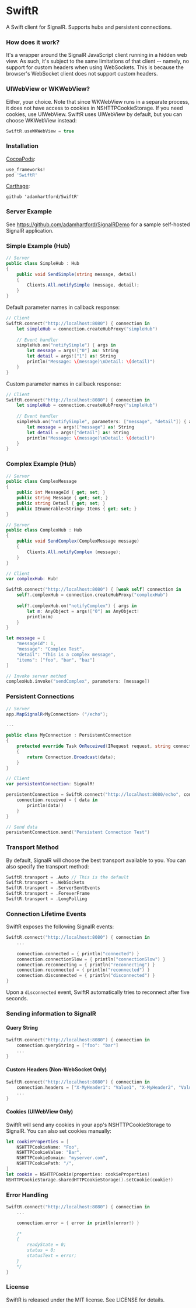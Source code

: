 # SwiftR
A Swift client for SignalR. Supports hubs and persistent connections.

### How does it work?

It's a wrapper around the SignalR JavaScript client running in a hidden web view. As such, it's subject to the same limitations of that client -- namely, no support for custom headers when using WebSockets. This is because the browser's WebSocket client does not support custom headers.

### UIWebView or WKWebView?

Either, your choice. Note that since WKWebView runs in a separate process, it does not have access to cookies in NSHTTPCookieStorage. If you need cookies, use UIWebView. SwiftR uses UIWebView by default, but you can choose WKWebView instead:

```swift
SwiftR.useWKWebView = true
```

### Installation

[CocoaPods](https://cocoapods.org):
``` ruby
use_frameworks!
pod 'SwiftR'
```

[Carthage](https://github.com/Carthage/Carthage):
```
github 'adamhartford/SwiftR'
```

### Server Example

See https://github.com/adamhartford/SignalRDemo for a sample self-hosted SignalR application.

### Simple Example (Hub)
```c#
// Server
public class SimpleHub : Hub 
{
    public void SendSimple(string message, detail)
    {
        Clients.All.notifySimple (message, detail);
    }
}
```

Default parameter names in callback response:
```swift
// Client
SwiftR.connect("http://localhost:8080") { connection in
    let simpleHub = connection.createHubProxy("simpleHub")
  
    // Event handler
    simpleHub.on("notifySimple") { args in
        let message = args!["0"] as! String
        let detail = args!["1"] as! String
        println("Message: \(message)\nDetail: \(detail)")
    }
}
```
Custom parameter names in callback response:
```swift
// Client
SwiftR.connect("http://localhost:8080") { connection in
    let simpleHub = connection.createHubProxy("simpleHub")
  
    // Event handler
    simpleHub.on("notifySimple", parameters: ["message", "detail"]) { args in
        let message = args!["message"] as! String
        let detail = args!["detail"] as! String
        println("Message: \(message)\nDetail: \(detail)")
    }
}
```

### Complex Example (Hub)
```c#
// Server
public class ComplexMessage
{
    public int MessageId { get; set; }
    public string Message { get; set; }
    public string Detail { get; set; }
    public IEnumerable<String> Items { get; set; }
}

// Server
public class ComplexHub : Hub
{
    public void SendComplex(ComplexMessage message) 
    {
        Clients.All.notifyComplex (message);
    }
}
```

```swift
// Client
var complexHub: Hub!

SwiftR.connect("http://localhost:8080") { [weak self] connection in
    self?.complexHub = connection.createHubProxy("complexHub")
    
    self?.complexHub.on("notifyComplex") { args in
        let m: AnyObject = args!["0"] as AnyObject!
        println(m)
    }
}

let message = [
    "messageId": 1,
    "message": "Complex Test",
    "detail": "This is a complex message",
    "items": ["foo", "bar", "baz"]
]

// Invoke server method
complexHub.invoke("sendComplex", parameters: [message])
```

### Persistent Connections
```c#
// Server
app.MapSignalR<MyConnection> ("/echo");

...

public class MyConnection : PersistentConnection 
{
    protected override Task OnReceived(IRequest request, string connectionId, string data) 
    {
        return Connection.Broadcast(data);
    }
}
```

```swift
// Client
var persistentConnection: SignalR!

persistentConnection = SwiftR.connect("http://localhost:8080/echo", connectionType: .Persistent) { connection in
    connection.received = { data in
        println(data!)
    }
}

// Send data
persistentConnection.send("Persistent Connection Test")
```

### Transport Method

By default, SignalR will choose the best transport available to you. You can also specify the transport method:

```swift
SwiftR.transport = .Auto // This is the default
SwiftR.transport = .WebSockets
SwiftR.transport = .ServerSentEvents
SwiftR.transport = .ForeverFrame
SwiftR.transport = .LongPolling
```

### Connection Lifetime Events

SwiftR exposes the following SignalR events:

```swift
SwiftR.connect("http://localhost:8080") { connection in
    ...
    
    connection.connected = { println("connected") }
    connection.connectionSlow = { println("connectionSlow") }
    connection.reconnecting = { println("reconnecting") }
    connection.reconnected = { println("reconnected") }
    connection.disconnected = { println("disconnected") }
}
```

Upon a `disconnected` event, SwiftR automatically tries to reconnect after five seconds.

### Sending information to SignalR

#### Query String

```swift
SwiftR.connect("http://localhost:8080") { connection in
    connection.queryString = ["foo": "bar"]
    ...
}
```

#### Custom Headers (Non-WebSocket Only)

```swift
SwiftR.connect("http://localhost:8080") { connection in
    connection.headers = ["X-MyHeader1": "Value1", "X-MyHeader2", "Value2"]
    ...
}
```

#### Cookies (UIWebView Only)

SwiftR will send any cookies in your app's NSHTTPCookieStorage to SignalR. You can also set cookies manually:

```swift
let cookieProperties = [
    NSHTTPCookieName: "Foo",
    NSHTTPCookieValue: "Bar",
    NSHTTPCookieDomain: "myserver.com",
    NSHTTPCookiePath: "/",
]
let cookie = NSHTTPCookie(properties: cookieProperties)
NSHTTPCookieStorage.sharedHTTPCookieStorage().setCookie(cookie!)
```

### Error Handling

```swift
SwiftR.connect("http://localhost:8080") { connection in
    ...

    connection.error = { error in println(error!) }
    
    /*
    {
        readyState = 0;
        status = 0;
        statusText = error;
    }
    */
}
```

### License
SwiftR is released under the MIT license. See LICENSE for details.
